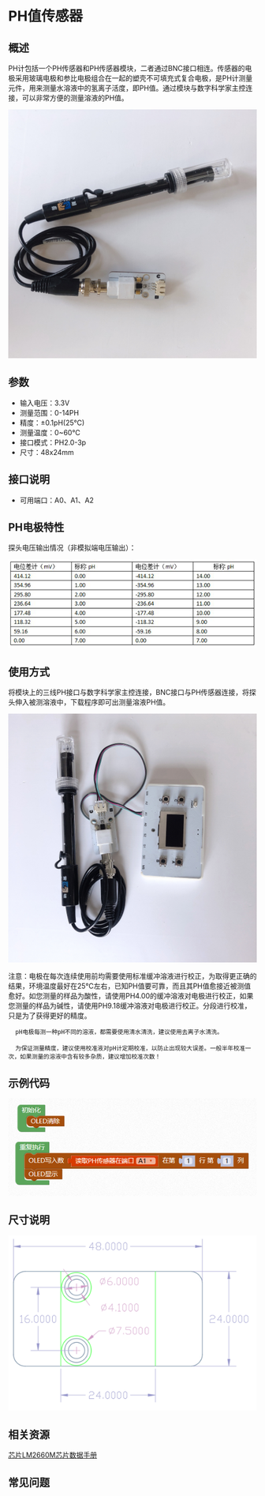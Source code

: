 # PH值传感器

## 概述

PH计包括一个PH传感器和PH传感器模块，二者通过BNC接口相连。传感器的电极采用玻璃电极和参比电极组合在一起的塑壳不可填充式复合电极，是PH计测量元件，用来测量水溶液中的氢离子活度，即PH值。通过模块与数字科学家主控连接，可以非常方便的测量溶液的PH值。

![](../../.gitbook/assets/shuph-1.JPG)

## 参数

* 输入电压：3.3V
* 测量范围：0-14PH
* 精度：±0.1pH\(25℃\)
* 测量温度：0~60℃
* 接口模式：PH2.0-3p
* 尺寸：48x24mm

## 接口说明

* 可用端口：A0、A1、A2

## PH电极特性

探头电压输出情况（非模拟端电压输出）：

![](../../.gitbook/assets/shuph-2.png)

## 使用方式

将模块上的三线PH接口与数字科学家主控连接，BNC接口与PH传感器连接，将探头伸入被测溶液中，下载程序即可出测量溶液PH值。

![](../../.gitbook/assets/shuph-3.JPG)

注意：电极在每次连续使用前均需要使用标准缓冲溶液进行校正，为取得更正确的结果，环境温度最好在25℃左右，已知PH值要可靠，而且其PH值愈接近被测值愈好。如您测量的样品为酸性，请使用PH4.00的缓冲溶液对电极进行校正，如果您测量的样品为碱性，请使用PH9.18缓冲溶液对电极进行校正。分段进行校准，只是为了获得更好的精度。

```text
  pH电极每测一种pH不同的溶液，都需要使用清水清洗，建议使用去离子水清洗。 

  为保证测量精度，建议使用校准液对pH计定期校准，以防止出现较大误差。一般半年校准一次，如果测量的溶液中含有较多杂质，建议增加校准次数！ 
```

## 示例代码

![](../../.gitbook/assets/shuph-4.png)

## 尺寸说明

![](../../.gitbook/assets/arduino-01.png)

## 相关资源

[芯片LM2660M芯片数据手册](https://github.com/Haohaodada-official/docs/blob/master/jiao-xue-chan-pin/pdf/xin-pian-shuo-ming/pH%E5%80%BC%E4%BC%A0%E6%84%9F%E5%99%A8-LM2660M.PDF)

## 常见问题

